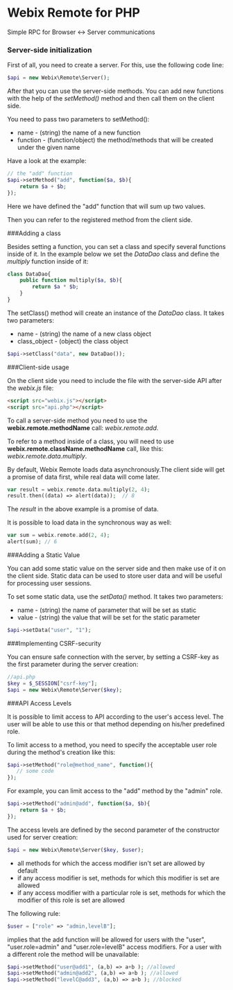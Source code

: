 Webix Remote for PHP
====================

Simple RPC for Browser <-> Server communications


### Server-side initialization

First of all, you need to create a server. For this, use the following code line:

```php
$api = new Webix\Remote\Server();
```
After that you can use the server-side methods. 
You can add new functions with the help of the *setMethod()* method and then call them on the client side.

You need to pass two parameters to setMethod():

- name - (string) the name of a new function
- function - (function/object) the method/methods that will be created under the given name

Have a look at the example:

```php
// the "add" function
$api->setMethod("add", function($a, $b){
    return $a + $b;
});
```
Here we have defined the "add" function that will sum up two values.

Then you can refer to the registered method from the client side.

###Adding a class

Besides setting a function, you can set a class and specify several functions inside of it.
In the example below we set the *DataDao* class and define the *multiply* function inside of it:

```php
class DataDao{
    public function multiply($a, $b){
        return $a * $b;
    }
}
```
The setClass() method will create an instance of the *DataDao* class. It takes two parameters:

- name - (string) the name of a new class object
- class_object - (object) the class object

```php
$api->setClass("data", new DataDao());
```

###Client-side usage

On the client side you need to include the file with the server-side API after the *webix.js* file:

```html
<script src="webix.js"></script>
<script src="api.php"></script>
```

To call a server-side method you need to use the **webix.remote.methodName** call: *webix.remote.add*.

To refer to a method inside of a class, you will need to use **webix.remote.className.methodName** call, like this:
*webix.remote.data.multiply*.

By default, Webix Remote loads data asynchronously.The client side will get a promise of data first, while real data will come later.

```php
var result = webix.remote.data.multiply(2, 4);
result.then((data) => alert(data));  // 8
```
The *result* in the above example is a promise of data.

It is possible to load data in the synchronous way as well:

```php
var sum = webix.remote.add(2, 4); 
alert(sum); // 6
```
###Adding a Static Value

You can add some static value on the server side and then make use of it on the client side.
Static data can be used to store user data and will be useful for processing user sessions.

To set some static data, use the *setData()* method. It takes two parameters:

- name - (string) the name of parameter that will be set as static
- value - (string) the value that will be set for the static parameter

```php
$api->setData("user", "1");
```

###Implementing CSRF-security

You can ensure safe connection with the server, by setting a CSRF-key as the first parameter during the server creation:

```php
//api.php
$key = $_SESSION["csrf-key"];
$api = new Webix\Remote\Server($key);
```

###API Access Levels

It is possible to limit access to API according to the user's access level.
The user will be able to use this or that method depending on his/her predefined role.

To limit access to a method, you need to specify the acceptable user role during the method's creation like this:

```php
$api->setMethod("role@method_name", function(){
   // some code
});
```

For example, you can limit access to the "add" method by the "admin" role.

```php
$api->setMethod("admin@add", function($a, $b){
    return $a + $b;
});
```

The access levels are defined by the second parameter of the constructor used for server creation:

```php
$api = new Webix\Remote\Server($key, $user);
```

- all methods for which the access modifier isn't set are allowed by default
- if any access modifier is set, methods for which this modifier is set are allowed
- if any access modifier with a particular role is set, methods for which the modifier of this role is set are allowed

The following rule:

```php
$user = ["role" => "admin,levelB"];
```
implies that the add function will be allowed for users with the "user", "user.role=admin" and "user.role=levelB" access modifiers. For a user with a different role the method will be unavailable:

```php
$api->setMethod("user@add1", (a,b) => a+b ); //allowed
$api->setMethod("admin@add2", (a,b) => a+b ); //allowed
$api->setMethod("levelC@add3", (a,b) => a+b ); //blocked
```
